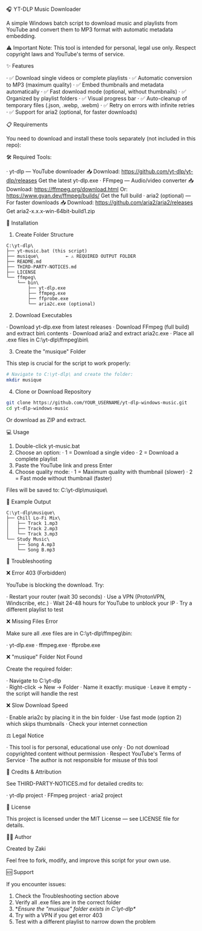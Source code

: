🎧 YT-DLP Music Downloader

A simple Windows batch script to download music and playlists from YouTube and convert them to MP3 format with automatic metadata embedding.

⚠️ Important Note: This tool is intended for personal, legal use only. Respect copyright laws and YouTube's terms of service.

✨ Features

· ✅ Download single videos or complete playlists
· ✅ Automatic conversion to MP3 (maximum quality)
· ✅ Embed thumbnails and metadata automatically
· ✅ Fast download mode (optional, without thumbnails)
· ✅ Organized by playlist folders
· ✅ Visual progress bar
· ✅ Auto-cleanup of temporary files (.json, .webp, .webm)
· ✅ Retry on errors with infinite retries
· ✅ Support for aria2 (optional, for faster downloads)

📋 Requirements

You need to download and install these tools separately (not included in this repo):

🛠️ Required Tools:

· yt-dlp — YouTube downloader
    📥 Download: https://github.com/yt-dlp/yt-dlp/releases
    Get the latest yt-dlp.exe
· FFmpeg — Audio/video converter
    📥 Download: https://ffmpeg.org/download.html
    Or: https://www.gyan.dev/ffmpeg/builds/
    Get the full build
· aria2 (optional) — For faster downloads
    📥 Download: https://github.com/aria2/aria2/releases
    Get aria2-x.x.x-win-64bit-build1.zip

🚀 Installation

1. Create Folder Structure

```
C:\yt-dlp\
├── yt-music.bat (this script)
├── musique\          ← ⚠️ REQUIRED OUTPUT FOLDER
├── README.md
├── THIRD-PARTY-NOTICES.md
├── LICENSE
└── ffmpeg\
    └── bin\
        ├── yt-dlp.exe
        ├── ffmpeg.exe
        ├── ffprobe.exe
        └── aria2c.exe (optional)
```

2. Download Executables

· Download yt-dlp.exe from latest releases
· Download FFmpeg (full build) and extract bin\ contents
· Download aria2 and extract aria2c.exe
· Place all .exe files in C:\yt-dlp\ffmpeg\bin\

3. Create the "musique" Folder

This step is crucial for the script to work properly:

```bash
# Navigate to C:\yt-dlp\ and create the folder:
mkdir musique
```

4. Clone or Download Repository

```bash
git clone https://github.com/YOUR_USERNAME/yt-dlp-windows-music.git
cd yt-dlp-windows-music
```

Or download as ZIP and extract.

💻 Usage

1. Double-click yt-music.bat
2. Choose an option:
   · 1 = Download a single video
   · 2 = Download a complete playlist
3. Paste the YouTube link and press Enter
4. Choose quality mode:
   · 1 = Maximum quality with thumbnail (slower)
   · 2 = Fast mode without thumbnail (faster)

Files will be saved to: C:\yt-dlp\musique\

📁 Example Output

```
C:\yt-dlp\musique\
├── Chill Lo-Fi Mix\
│   ├── Track 1.mp3
│   ├── Track 2.mp3
│   └── Track 3.mp3
└── Study Music\
    ├── Song A.mp3
    └── Song B.mp3
```

🔧 Troubleshooting

❌ Error 403 (Forbidden)

YouTube is blocking the download. Try:

· Restart your router (wait 30 seconds)
· Use a VPN (ProtonVPN, Windscribe, etc.)
· Wait 24-48 hours for YouTube to unblock your IP
· Try a different playlist to test

❌ Missing Files Error

Make sure all .exe files are in C:\yt-dlp\ffmpeg\bin\:

· yt-dlp.exe
· ffmpeg.exe
· ffprobe.exe

❌ "musique" Folder Not Found

Create the required folder:

· Navigate to C:\yt-dlp\
· Right-click → New → Folder
· Name it exactly: musique
· Leave it empty - the script will handle the rest

❌ Slow Download Speed

· Enable aria2c by placing it in the bin folder
· Use fast mode (option 2) which skips thumbnails
· Check your internet connection

⚖️ Legal Notice

· This tool is for personal, educational use only
· Do not download copyrighted content without permission
· Respect YouTube's Terms of Service
· The author is not responsible for misuse of this tool

🙏 Credits & Attribution

See THIRD-PARTY-NOTICES.md for detailed credits to:

· yt-dlp project
· FFmpeg project
· aria2 project

📄 License

This project is licensed under the MIT License — see LICENSE file for details.

👨‍💻 Author

Created by Zaki

Feel free to fork, modify, and improve this script for your own use.

🆘 Support

If you encounter issues:

1. Check the Troubleshooting section above
2. Verify all .exe files are in the correct folder
3. **Ensure the "musique" folder exists in C:\yt-dlp\**
4. Try with a VPN if you get error 403
5. Test with a different playlist to narrow down the problem
